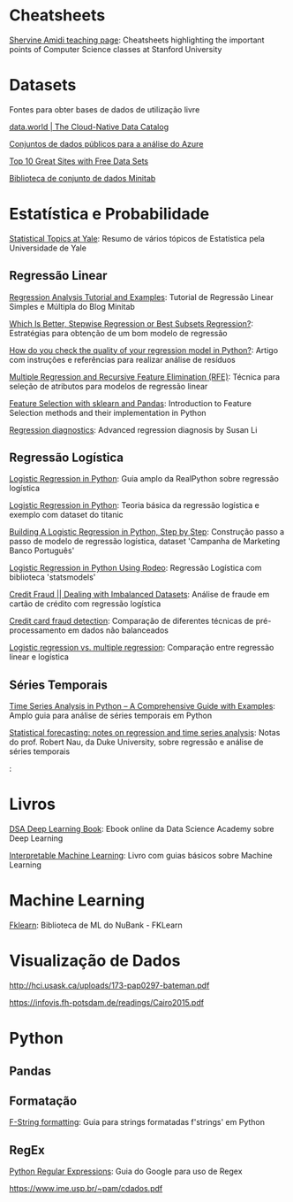 # Cheatsheets
[Shervine Amidi teaching page](https://stanford.edu/~shervine/teaching/): Cheatsheets highlighting the important points of Computer Science classes at Stanford University

# Datasets
Fontes para obter bases de dados de utilização livre

[data.world | The Cloud-Native Data Catalog](https://data.world/)

[Conjuntos de dados públicos para a análise do Azure](https://docs.microsoft.com/pt-br/azure/sql-database/sql-database-public-data-sets)

[Top 10 Great Sites with Free Data Sets](https://towardsdatascience.com/top-10-great-sites-with-free-data-sets-581ac8f6334)

[Biblioteca de conjunto de dados Minitab](https://support.minitab.com/pt-br/datasets/)

# Estatística e Probabilidade
[Statistical Topics at Yale](http://www.stat.yale.edu/Courses/1997-98/101/toplist.htm): Resumo de vários tópicos de Estatística pela Universidade de Yale

## Regressão Linear
[Regression Analysis Tutorial and Examples](https://blog.minitab.com/blog/adventures-in-statistics-2/regression-analysis-tutorial-and-examples): Tutorial de Regressão Linear Simples e Múltipla do Blog Minitab

[Which Is Better, Stepwise Regression or Best Subsets Regression?](https://blog.minitab.com/blog/adventures-in-statistics-2/which-is-better-stepwise-regression-or-best-subsets-regression): Estratégias para obtenção de um bom modelo de regressão

[How do you check the quality of your regression model in Python?](https://towardsdatascience.com/how-do-you-check-the-quality-of-your-regression-model-in-python-fa61759ff685): Artigo com instruções e referências para realizar análise de resíduos

[Multiple Regression and Recursive Feature Elimination (RFE)](https://medium.com/@feraguilari/multiple-regression-and-recursive-feature-elimination-rfe-34af0c6ae51b): Técnica para seleção de atributos para modelos de regressão linear

[Feature Selection with sklearn and Pandas](https://towardsdatascience.com/feature-selection-with-pandas-e3690ad8504b): Introduction to Feature Selection methods and their implementation in Python

[Regression diagnostics](https://github.com/susanli2016/Machine-Learning-with-Python/blob/master/Regression%20Diagnostics.ipynb): Advanced regression diagnosis by Susan Li

## Regressão Logística
[Logistic Regression in Python](https://realpython.com/logistic-regression-python/): Guia amplo da RealPython sobre regressão logística

[Logistic Regression in Python](https://medium.com/@anishsingh20/logistic-regression-in-python-423c8d32838b): Teoria básica da regressão logística e exemplo com dataset do titanic

[Building A Logistic Regression in Python, Step by Step](https://towardsdatascience.com/building-a-logistic-regression-in-python-step-by-step-becd4d56c9c8): Construção passo a passo de modelo de regressão logística, dataset 'Campanha de Marketing Banco Português'

[Logistic Regression in Python Using Rodeo](http://blog.yhat.com/posts/logistic-regression-python-rodeo.html): Regressão Logística com biblioteca 'statsmodels'

[Credit Fraud || Dealing with Imbalanced Datasets](https://www.kaggle.com/janiobachmann/credit-fraud-dealing-with-imbalanced-datasets): Análise de fraude em cartão de crédito com regressão logística

[Credit card fraud detection](https://www.kaggle.com/joparga3/in-depth-skewed-data-classif-93-recall-acc-now): Comparação de diferentes técnicas de pré-processamento em dados não balanceados

[Logistic regression vs. multiple regression](https://cooldata.wordpress.com/2012/08/20/logistic-regression-vs-multiple-regression/): Comparação entre regressão linear e logística

## Séries Temporais

[Time Series Analysis in Python – A Comprehensive Guide with Examples](https://www.machinelearningplus.com/time-series/time-series-analysis-python/): Amplo guia para análise de séries temporais em Python

[Statistical forecasting: notes on regression and time series analysis](http://people.duke.edu/~rnau/411home.htm): Notas do prof. Robert Nau, da Duke University, sobre regressão e análise de séries temporais

[]():

# Livros
[DSA Deep Learning Book](http://www.deeplearningbook.com.br/): Ebook online da Data Science Academy sobre Deep Learning

[Interpretable Machine Learning](https://christophm.github.io/interpretable-ml-book/): Livro com guias básicos sobre Machine Learning

# Machine Learning
[Fklearn](https://blog.nubank.com.br/nubank-abre-sua-biblioteca-de-machine-learning/): Biblioteca de ML do NuBank - FKLearn

# Visualização de Dados
http://hci.usask.ca/uploads/173-pap0297-bateman.pdf

https://infovis.fh-potsdam.de/readings/Cairo2015.pdf

# Python
## Pandas


## Formatação
[F-String formatting](https://realpython.com/python-formatted-output/): Guia para strings formatadas f'strings' em Python

## RegEx
[Python Regular Expressions](https://developers.google.com/edu/python/regular-expressions): Guia do Google para uso de Regex






https://www.ime.usp.br/~pam/cdados.pdf
